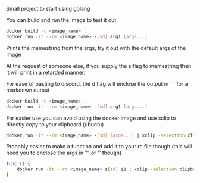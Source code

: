 Small project to start using golang

You can build and run the image to test it out

```sh
docker build -t <image_name> .
docker run -it --rm <image_name> -[sd] arg1 [args...]
```

Prints the memestring from the args, try it out with the default args of the image

At the request of someone else, if you supply the s flag to memestring then it will print in a retarded manner.

For ease of pasting to discord, the d flag will enclose the output in ``` for a markdown output

```sh
docker build -t <image_name> .
docker run -it --rm <image_name> -[sd] arg1 [args...]
```


For easier use you can avoid using the docker image and use xclip to directly copy to your clipboard (ubuntu)

```sh
docker run -it --rm <image_name> -[sd] [args...] | xclip -selection clipboard
```

Probably easier to make a function and add it to your rc file though (this will need you to enclose the args in "" or '' though)
```sh
func () {
	docker run -it --rm <image_name> s[sd] $1 | xclip -selection clipboard
}
```
